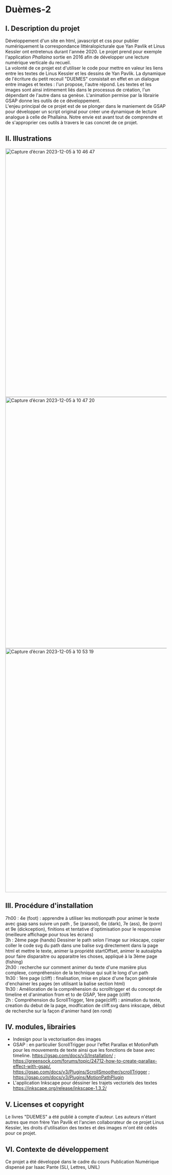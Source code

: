 # Duèmes-2

## I. Description du projet

Développement d'un site en html, javascript et css pour publier numériquement la correspondance littéralopicturale que Yan Pavlik et Linus Kessler ont entretenus durant l'année 2020. Le projet prend pour exemple l'application *Phallaina* sortie en 2016 afin de développer une lecture numérique verticale du recueil. </br>
La volonté de ce projet est d'utiliser le code pour mettre en valeur les liens entre les textes de Linus Kessler et les dessins de Yan Pavlik. La dynamique de l'écriture du petit receuil "DUEMES" consistait en effet en un dialogue entre images et textes : l'un propose, l'autre répond. Les textes et les images sont ainsi intimement liés dans le processus de création, l'un dépendant de l'autre dans sa genèse. L'animation permise par la librairie GSAP donne les outils de ce développement.</br>
L'enjeu principal de ce projet est de se plonger dans le maniement de GSAP pour développer un script original pour créer une dynamique de lecture analogue à celle de Phallaina. Notre envie est avant tout de comprendre et de s'approprier ces outils à travers le cas concret de ce projet. 
</br>

## II. Illustrations

<img width="775" alt="Capture d’écran 2023-12-05 à 10 46 47" src="https://github.com/numerikdavlok/DUEMES-2/assets/73711024/a5162594-9fa8-4832-9921-44135db1005a"></br>
<img width="783" alt="Capture d’écran 2023-12-05 à 10 47 20" src="https://github.com/numerikdavlok/DUEMES-2/assets/73711024/db09b733-c7e0-47dd-9cc2-4574047743b3"></br>
<img width="761" alt="Capture d’écran 2023-12-05 à 10 53 19" src="https://github.com/numerikdavlok/DUEMES-2/assets/73711024/db81f7e8-781e-45ef-84e8-0d34fca16b3e"></br>

## III. Procédure d'installation

7h00 : 4e (foot) : apprendre à utiliser les motionpath pour animer le texte avec gsap sans suivre un path , 5e (parasol), 6e (dark), 7e (ass), 8e (porn) et 9e (dickception), finitions et tentative d'optimisation pour le responsive (meilleure affichage pour tous les écrans) </br>
3h : 2ème page (hands) Dessiner le path selon l'image sur inkscape, copier coller le code svg du path dans une balise svg directement dans la page html et mettre le texte, animer la propriété startOffset, animer le autoalpha pour faire disparaitre ou apparaitre les choses, appliqué à la 3ème page (fishing) </br>
2h30 : recherche sur comment animer du texte d'une manière plus complexe, compréhension de la technique qui suit le long d'un path </br>
1h30 : 1ère page (cliff) : finalisation, mise en place d'une façon générale d'enchainer les pages (en utilisant la balise section html) </br>
1h30 : Amélioration de la compréhension du scrolltrigger et du concept de timeline et d'animation from et to de GSAP, 1ère page (cliff) </br>
2h : Compréhension du ScrollTrigger, 1ère page(cliff) : animation du texte, creation du debut de la page, modfication de cliff.svg dans inkscape, début de recherche sur la façon d'animer hand (en rond) </br>

## IV.  modules, librairies
- Indesign pour la vectorisation des images
- GSAP : en particulier ScrollTrigger pour l'effet Parallax et MotionPath pour les mouvements de texte ainsi que les fonctions de base avec timeline.
https://gsap.com/docs/v3/Installation/ ; https://greensock.com/forums/topic/24712-how-to-create-parallax-effect-with-gsap/, https://gsap.com/docs/v3/Plugins/ScrollSmoother/scrollTrigger ; https://gsap.com/docs/v3/Plugins/MotionPathPlugin
- L'application Inkscape pour déssiner les trajets vectoriels des textes
https://inkscape.org/release/inkscape-1.3.2/

## V. Licenses et copyright
Le livres "DUEMES" a été publié à compte d'auteur. Les auteurs n'étant autres que mon frère Yan Pavlik et l'ancien collaborateur de ce projet Linus Kessler, les droits d'utilisation des textes et des images m'ont été cédés pour ce projet. 

## VI. Contexte de développement
Ce projet a été développé dans le cadre du cours Publication Numérique dispensé par Isaac Pante (SLI, Lettres, UNIL)

